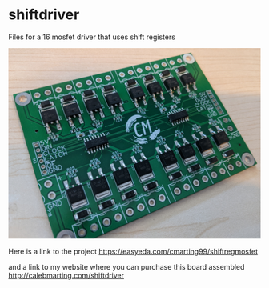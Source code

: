 # shiftdriver
Files for a 16 mosfet driver that uses shift registers

![Image of the driver](https://github.com/calebmarting/shiftdriver/blob/master/IMG_20200330_155413%20(1).jpg)

Here is a link to the project
https://easyeda.com/cmarting99/shiftregmosfet

and a link to my website where you can purchase this board assembled
http://calebmarting.com/shiftdriver
